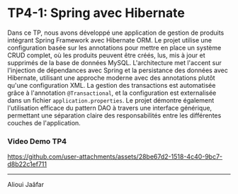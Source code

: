 # TP4-1: Spring avec Hibernate
Dans ce TP, nous avons développé une application de gestion de produits intégrant Spring Framework avec Hibernate ORM. Le projet utilise une configuration basée sur les annotations pour mettre en place un système CRUD complet, où les produits peuvent être créés, lus, mis à jour et supprimés de la base de données MySQL. L'architecture met l'accent sur l'injection de dépendances avec Spring et la persistance des données avec Hibernate, utilisant une approche moderne avec des annotations plutôt qu'une configuration XML. La gestion des transactions est automatisée grâce à l'annotation `@Transactional`, et la configuration est externalisée dans un fichier `application.properties`. Le projet démontre également l'utilisation efficace du pattern DAO à travers une interface générique, permettant une séparation claire des responsabilités entre les différentes couches de l'application.

### Video Demo TP4


https://github.com/user-attachments/assets/28be67d2-1518-4c40-9bc7-d8b22c1ef711


---
Alioui Jaâfar
